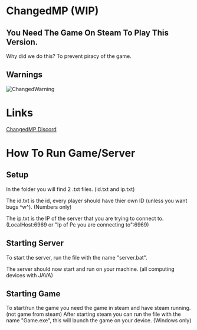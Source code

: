 # ChangedMP (WIP)
## You Need The Game On Steam To Play This Version.
Why did we do this? To prevent piracy of the game.
## Warnings
![ChangedWarning](https://github.com/Protoser/ChangedMP/assets/117673284/f25d9bf5-bf04-4c4c-81e8-a9429aae3e5e)
# Links
[ChangedMP Discord](https://discord.gg/e6n69Adfw4)

# How To Run Game/Server

## Setup
In the folder you will find 2 .txt files. (id.txt and ip.txt)

The id.txt is the id, every player should have thier own ID (unless you want bugs ^w^). (Numbers only)

The ip.txt is the IP of the server that you are trying to connect to. (LocalHost:6969 or "Ip of Pc you are connecting to":6969)

## Starting Server
To start the server, run the file with the name "server.bat".

The server should now start and run on your machine. (all computing devices with JAVA)

## Starting Game
To start/run the game you need the game in steam and have steam running. (not game from steam)
After starting steam you can run the file with the name "Game.exe", this will launch the game on your device. (Windows only)
